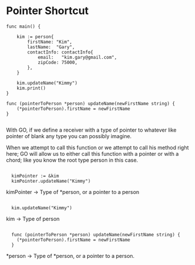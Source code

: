 # Pointer Shortcut

```
func main() {

	kim := person{
		firstName: "Kim",
		lastName:  "Gary",
		contactInfo: contactInfo{
			email:   "kim.gary@gmail.com",
			zipCode: 75000,
		},
	}

	kim.updateName("Kimmy")
	kim.print()
}

func (pointerToPerson *person) updateName(newFirstName string) {
	(*pointerToPerson).firstName = newFirstName
}


```

With GO, if we define a receiver with a type of pointer to whatever like pointer of blank any type you can possibly imagine.

When we attempt to call this function or we attempt to call his method right here; GO will allow us to either call this function with a pointer or with a chord; like you know the root type person in this case.

```

  kimPointer := &kim
  kimPointer.updateName("Kimmy")

```

kimPointer -> Type of *person, or a pointer to a person

```

  kim.updateName("Kimmy")

```

kim -> Type of person


```

  func (pointerToPerson *person) updateName(newFirstName string) {
    (*pointerToPerson).firstName = newFirstName
  }

```

*person -> Type of *person, or a pointer to a person.



